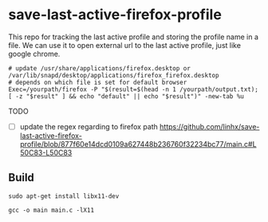 # save-last-active-firefox-profile

This repo for tracking the last active profile and storing the profile name in a file.
We can use it to open external url to the last active profile, just like google chrome.

```shell
# update /usr/share/applications/firefox.desktop or /var/lib/snapd/desktop/applications/firefox_firefox.desktop
# depends on which file is set for default browser
Exec=/yourpath/firefox -P "$(result=$(head -n 1 /yourpath/output.txt); [ -z "$result" ] && echo "default" || echo "$result")" -new-tab %u
```
TODO
- [ ] update the regex regarding to firefox path https://github.com/linhx/save-last-active-firefox-profile/blob/877f60e14dcd0109a627448b236760f32234bc77/main.c#L50C83-L50C83

## Build

```shell
sudo apt-get install libx11-dev

gcc -o main main.c -lX11
```
